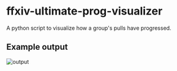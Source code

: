 # ffxiv-ultimate-prog-visualizer
A python script to visualize how a group's pulls have progressed.

## Example output
![output](https://user-images.githubusercontent.com/2066575/174406582-c35b4ddd-88a2-4c11-be75-ac149d03308c.png)
